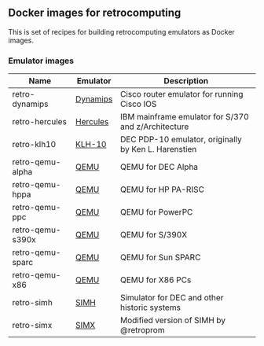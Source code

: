 ## Docker images for retrocomputing

This is set of recipes for building retrocomputing emulators as Docker images.

### Emulator images

| Name | Emulator | Description |
| ---- | -------- | ----------- |
| retro-dynamips | [Dynamips](https://github.com/GNS3/dynamips/) | Cisco router emulator for running Cisco IOS |
| retro-hercules | [Hercules](https://github.com/SDL-Hercules-390/hyperion/) | IBM mainframe emulator for S/370 and z/Architecture|
| retro-klh10 | [KLH-10](https://github.com/PDP-10/klh10/) | DEC PDP-10 emulator, originally by Ken L. Harenstien |
| retro-qemu-alpha | [QEMU](https://qemu.org) | QEMU for DEC Alpha |
| retro-qemu-hppa | [QEMU](https://qemu.org) | QEMU for HP PA-RISC |
| retro-qemu-ppc | [QEMU](https://qemu.org) | QEMU for PowerPC |
| retro-qemu-s390x | [QEMU](https://qemu.org) | QEMU for S/390X |
| retro-qemu-sparc | [QEMU](https://qemu.org) | QEMU for Sun SPARC |
| retro-qemu-x86 | [QEMU](https://qemu.org) | QEMU for X86 PCs |
| retro-simh | [SIMH](https://github.com/simh/simh/) | Simulator for DEC and other historic systems |
| retro-simx | [SIMX](https://github.com/retroprom/simx/) | Modified version of SIMH by @retroprom |
